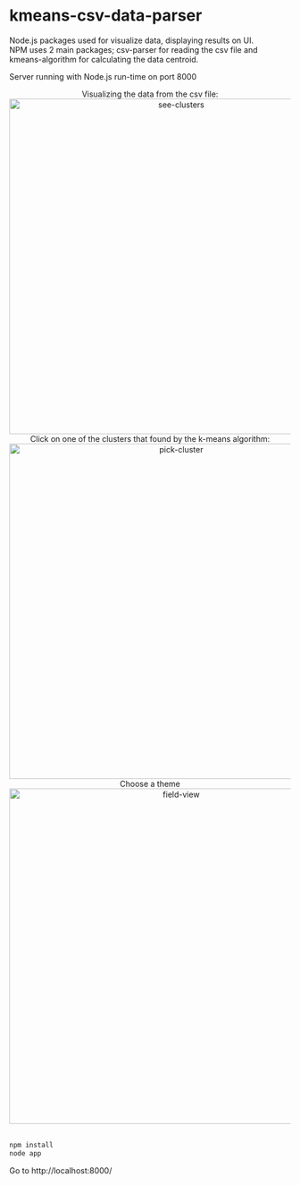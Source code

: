 # kmeans-csv-data-parser
Node.js packages used for visualize data, displaying results on UI.   
NPM uses 2 main packages; csv-parser for reading the csv file and kmeans-algorithm for calculating the data centroid.

Server running with Node.js run-time on port 8000

<div align="center">
Visualizing the data from the csv file:

<img width="600" alt="see-clusters" src="https://user-images.githubusercontent.com/47660577/100061174-59860880-2e36-11eb-986f-ac011649f2e5.png">

<br>
Click on one of the clusters that found by the k-means algorithm:


<img width="600" alt="pick-cluster" src="https://user-images.githubusercontent.com/47660577/100060794-be8d2e80-2e35-11eb-8c3e-10217fe56fc9.png">

<br>
Choose a theme

<img width="600" alt="field-view" src="https://user-images.githubusercontent.com/47660577/100060807-c351e280-2e35-11eb-8bd7-3d0d008c56c4.png">
</div>

<br>

```bash
npm install
node app
```

Go to http://localhost:8000/
